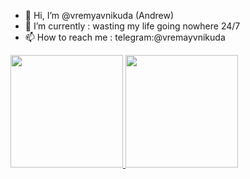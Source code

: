 - 👋 Hi, I’m @vremyavnikuda (Andrew)
- 🌱 I’m currently : wasting my life going nowhere 24/7
- 📫 How to reach me : telegram:@vremayvnikuda
<div>
  <a href="https://github.com/vremyavnikuda">
  <img height="180em" src="https://github-readme-stats.vercel.app/api?username=vremyavnikuda&hide=contribs&count_private=true&show_icons=true&theme=transparent" />
  <img height="180em" src="https://github-readme-stats.vercel.app/api/top-langs/?username=vremyavnikuda&langs_count=6&count_private=false&layout=compact&theme=transparent" />
  </a>
</div>
<!---
vremyavnikuda/vremyavnikuda is a ✨ special ✨ repository because its `README.md` (this file) appears on your GitHub profile.
You can click the Preview link to take a look at your changes.
--->

